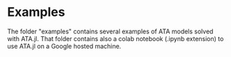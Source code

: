 # Examples

The folder "examples" contains several examples of ATA models solved with ATA.jl.
That folder contains also a colab notebook (.ipynb extension) to use ATA.jl on a Google hosted machine.